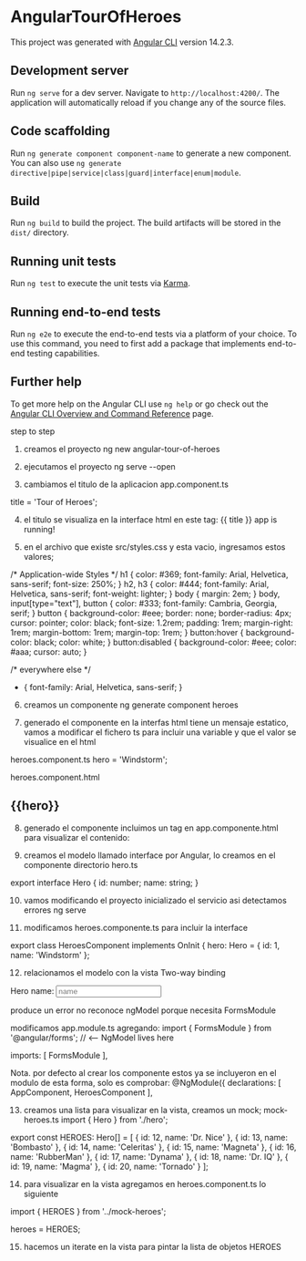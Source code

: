 # AngularTourOfHeroes

This project was generated with [Angular CLI](https://github.com/angular/angular-cli) version 14.2.3.

## Development server

Run `ng serve` for a dev server. Navigate to `http://localhost:4200/`. The application will automatically reload if you change any of the source files.

## Code scaffolding

Run `ng generate component component-name` to generate a new component. You can also use `ng generate directive|pipe|service|class|guard|interface|enum|module`.

## Build

Run `ng build` to build the project. The build artifacts will be stored in the `dist/` directory.

## Running unit tests

Run `ng test` to execute the unit tests via [Karma](https://karma-runner.github.io).

## Running end-to-end tests

Run `ng e2e` to execute the end-to-end tests via a platform of your choice. To use this command, you need to first add a package that implements end-to-end testing capabilities.

## Further help

To get more help on the Angular CLI use `ng help` or go check out the [Angular CLI Overview and Command Reference](https://angular.io/cli) page.

step to step

1. creamos el proyecto
ng new angular-tour-of-heroes

2. ejecutamos el proyecto
ng serve --open

3. cambiamos el titulo de la aplicacion
app.component.ts

title = 'Tour of Heroes';

4. el titulo se visualiza en la interface html en este tag:
<span>{{ title }} app is running!</span>

5. en el archivo que existe src/styles.css y esta vacio, ingresamos estos valores;

/* Application-wide Styles */
h1 {
  color: #369;
  font-family: Arial, Helvetica, sans-serif;
  font-size: 250%;
}
h2, h3 {
  color: #444;
  font-family: Arial, Helvetica, sans-serif;
  font-weight: lighter;
}
body {
  margin: 2em;
}
body, input[type="text"], button {
  color: #333;
  font-family: Cambria, Georgia, serif;
}
button {
  background-color: #eee;
  border: none;
  border-radius: 4px;
  cursor: pointer;
  color: black;
  font-size: 1.2rem;
  padding: 1rem;
  margin-right: 1rem;
  margin-bottom: 1rem;
  margin-top: 1rem;
}
button:hover {
  background-color: black;
  color: white;
}
button:disabled {
  background-color: #eee;
  color: #aaa;
  cursor: auto;
}

/* everywhere else */
* {
  font-family: Arial, Helvetica, sans-serif;
}

6. creamos un componente
ng generate component heroes

7. generado el componente en la interfas html tiene un mensaje estatico, vamos a modificar
el fichero ts para incluir una variable y que el valor se visualice en el html

heroes.component.ts
hero = 'Windstorm';

heroes.component.html
<h2>{{hero}}</h2>

8. generado el componente incluimos un tag en app.componente.html para visualizar el contenido:
    <app-heroes></app-heroes>

9. creamos el modelo llamado interface por Angular, lo creamos en el componente directorio
hero.ts

export interface Hero {
  id: number;
  name: string;
}

10. vamos modificando el proyecto inicializado el servicio asi detectamos errores
ng serve

11. modificamos heroes.componente.ts para incluir la interface

export class HeroesComponent implements OnInit {
  hero: Hero = {
    id: 1,
    name: 'Windstorm'
  };

12. relacionamos el modelo con la vista Two-way binding
<div>
  <label for="name">Hero name: </label>
  <input id="name" [(ngModel)]="hero.name" placeholder="name">
</div>

produce un error no reconoce ngModel porque necesita FormsModule

modificamos app.module.ts agregando:
import { FormsModule } from '@angular/forms'; // <-- NgModel lives here

imports: [
  FormsModule
],

Nota. por defecto al crear los componente estos ya se incluyeron en el modulo de esta forma, solo es comprobar:
@NgModule({
  declarations: [
    AppComponent,
    HeroesComponent
  ],

13. creamos una lista para visualizar en la vista, creamos un mock; mock-heroes.ts
import { Hero } from './hero';

export const HEROES: Hero[] = [
  { id: 12, name: 'Dr. Nice' },
  { id: 13, name: 'Bombasto' },
  { id: 14, name: 'Celeritas' },
  { id: 15, name: 'Magneta' },
  { id: 16, name: 'RubberMan' },
  { id: 17, name: 'Dynama' },
  { id: 18, name: 'Dr. IQ' },
  { id: 19, name: 'Magma' },
  { id: 20, name: 'Tornado' }
];

14. para visualizar en la vista agregamos en heroes.component.ts lo siguiente

import { HEROES } from '../mock-heroes';

heroes = HEROES;

15. hacemos un iterate en la vista para pintar la lista de objetos HEROES
